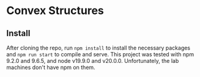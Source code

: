 # Convex Structures

## Install

After cloning the repo, run `npm install` to install the necessary packages and `npm run start` to compile and serve. This project was tested with npm 9.2.0 and 9.6.5, and node v19.9.0 and v20.0.0. Unfortunately, the lab machines don't have npm on them.
